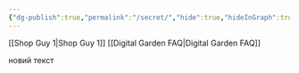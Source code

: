 ```yaml
---
{"dg-publish":true,"permalink":"/secret/","hide":true,"hideInGraph":true}
---
```


[[Shop Guy 1\|Shop Guy 1]]
[[Digital Garden FAQ\|Digital Garden FAQ]]

новий текст